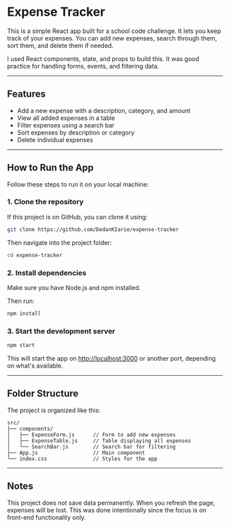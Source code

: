 # Expense Tracker

This is a simple React app built for a school code challenge. It lets you keep track of your expenses. You can add new expenses, search through them, sort them, and delete them if needed.

I used React components, state, and props to build this. It was good practice for handling forms, events, and filtering data.

---

## Features

- Add a new expense with a description, category, and amount  
- View all added expenses in a table  
- Filter expenses using a search bar  
- Sort expenses by description or category  
- Delete individual expenses  

---

## How to Run the App

Follow these steps to run it on your local machine:

### 1. Clone the repository

If this project is on GitHub, you can clone it using:

```bash
git clone https://github.com/DedanKIarie/expense-tracker
```

Then navigate into the project folder:

```bash
cd expense-tracker
```

### 2. Install dependencies

Make sure you have Node.js and npm installed.

Then run:

```bash
npm install
```

### 3. Start the development server

```bash
npm start
```

This will start the app on [http://localhost:3000](http://localhost:3000) or another port, depending on what's available.

---

## Folder Structure

The project is organized like this:

```
src/
├── components/
│   ├── ExpenseForm.js      // Form to add new expenses
│   ├── ExpenseTable.js     // Table displaying all expenses
│   └── SearchBar.js        // Search bar for filtering
├── App.js                  // Main component
└── index.css               // Styles for the app
```

---

## Notes

This project does not save data permanently. When you refresh the page, expenses will be lost. This was done intentionally since the focus is on front-end functionality only.